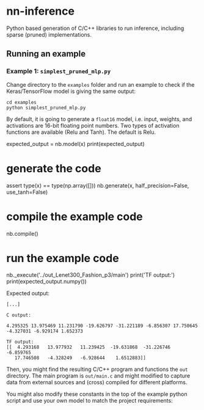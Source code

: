 # nn-inference
Python based generation of C/C++ libraries to run inference, including sparse (pruned) implementations.

## Running an example

### Example 1: `simplest_pruned_mlp.py`

Change directory to the `examples` folder and run an example to check if the Keras/TensorFlow model is giving the same output:

```
cd examples
python simplest_pruned_mlp.py
```

By default, it is going to generate a `float16` model, i.e. input, weights, and activations are 16-bit floating point numbers. Two types of activation functions are available (Relu and Tanh). The default is Relu.

expected_output = nb.model(x)
print(expected_output)

# generate the code
assert type(x) == type(np.array([]))
nb.generate(x, half_precision=False, use_tanh=False)

# compile the example code
nb.compile()

# run the example code
nb._execute('../out_Lenet300_Fashion_p3/main')
print('TF output:')
print(expected_output.numpy())

Expected output:

```
[...]

C output:

4.295325 13.975469 11.231790 -19.626797 -31.221189 -6.856307 17.750645 -4.327031 -6.929174 1.652373 

TF output:
[[  4.293168   13.977932   11.239425  -19.631868  -31.226746   -6.859765
   17.746508   -4.328249   -6.928644    1.6512883]]
```

Then, you might find the resulting C/C++ program and functions the `out` directory. The main program is `out/main.c` and might modified to capture data from external sources and (cross) compiled for different platforms.

You might also modify these constants in the top of the example python script and use your own model to match the project requirements:


